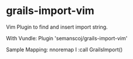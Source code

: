 # grails-import-vim
Vim Plugin to find and insert import string.

With Vundle:
Plugin 'semanscoj/grails-import-vim'

Sample Mapping:
nnoremap <leader>I :call GrailsImport()<cr>
